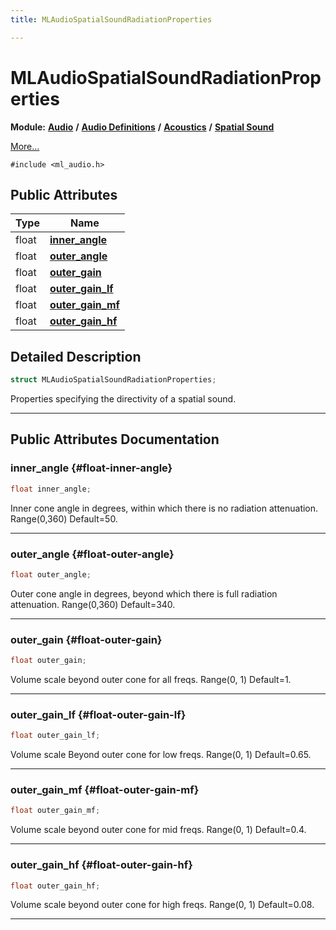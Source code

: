 ```yaml
---
title: MLAudioSpatialSoundRadiationProperties

---
```


# MLAudioSpatialSoundRadiationProperties

**Module:** **[Audio](/versioned_docs/version-14-Jun-2023/api-ref/api/Modules/group___audio/group___audio.md)** **/** **[Audio Definitions](/versioned_docs/version-14-Jun-2023/api-ref/api/Modules/group___audio/group___audio_defs/group___audio_defs.md)** **/** **[Acoustics](/versioned_docs/version-14-Jun-2023/api-ref/api/Modules/group___audio/group___audio_defs/group___def_acoustics/group___def_acoustics.md)** **/** **[Spatial Sound](/versioned_docs/version-14-Jun-2023/api-ref/api/Modules/group___audio/group___audio_defs/group___def_acoustics/group___def_spatial_sound/group___def_spatial_sound.md)**



 [More...](#detailed-description)


`#include <ml_audio.h>`

## Public Attributes

| Type           | Name           |
| -------------- | -------------- |
| float | **[inner_angle](/versioned_docs/version-14-Jun-2023/api-ref/api/Modules/group___audio/group___audio_defs/group___audio_defs.md#float-inner-angle)**  |
| float | **[outer_angle](/versioned_docs/version-14-Jun-2023/api-ref/api/Modules/group___audio/group___audio_defs/group___audio_defs.md#float-outer-angle)**  |
| float | **[outer_gain](/versioned_docs/version-14-Jun-2023/api-ref/api/Modules/group___audio/group___audio_defs/group___audio_defs.md#float-outer-gain)**  |
| float | **[outer_gain_lf](/versioned_docs/version-14-Jun-2023/api-ref/api/Modules/group___audio/group___audio_defs/group___audio_defs.md#float-outer-gain-lf)**  |
| float | **[outer_gain_mf](/versioned_docs/version-14-Jun-2023/api-ref/api/Modules/group___audio/group___audio_defs/group___audio_defs.md#float-outer-gain-mf)**  |
| float | **[outer_gain_hf](/versioned_docs/version-14-Jun-2023/api-ref/api/Modules/group___audio/group___audio_defs/group___audio_defs.md#float-outer-gain-hf)**  |

## Detailed Description

```cpp
struct MLAudioSpatialSoundRadiationProperties;
```


Properties specifying the directivity of a spatial sound. 





-----------
## Public Attributes Documentation

### inner_angle {#float-inner-angle}

```cpp
float inner_angle;
```


Inner cone angle in degrees, within which there is no radiation attenuation. Range(0,360) Default=50. 





-----------

### outer_angle {#float-outer-angle}

```cpp
float outer_angle;
```


Outer cone angle in degrees, beyond which there is full radiation attenuation. Range(0,360) Default=340. 





-----------

### outer_gain {#float-outer-gain}

```cpp
float outer_gain;
```


Volume scale beyond outer cone for all freqs. Range(0, 1) Default=1. 





-----------

### outer_gain_lf {#float-outer-gain-lf}

```cpp
float outer_gain_lf;
```


Volume scale Beyond outer cone for low freqs. Range(0, 1) Default=0.65. 





-----------

### outer_gain_mf {#float-outer-gain-mf}

```cpp
float outer_gain_mf;
```


Volume scale beyond outer cone for mid freqs. Range(0, 1) Default=0.4. 





-----------

### outer_gain_hf {#float-outer-gain-hf}

```cpp
float outer_gain_hf;
```


Volume scale beyond outer cone for high freqs. Range(0, 1) Default=0.08. 





-----------

